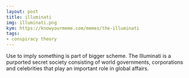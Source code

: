 ```yaml
---
layout: post
title: illuminati
img: illuminati.png
kym: https://knowyourmeme.com/memes/the-illuminati
tags:
- conspiracy theory
---
```

Use to imply something is part of bigger scheme.
The Illuminati is a purported secret society consisting of world governments, corporations and celebrities that play an important role in global affairs.  
